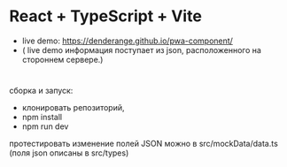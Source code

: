 # React + TypeScript + Vite

- live demo: https://denderange.github.io/pwa-component/
- ( live demo информация поступает из json, расположенного на стороннем сервере.)

#
сборка и запуск:
- клонировать репозиторий,
- npm install
- npm run dev

протестировать изменение полей JSON можно в src/mockData/data.ts
(поля json описаны в src/types)
